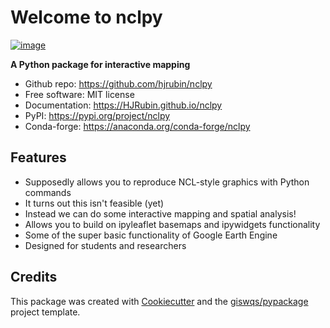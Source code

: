 # Welcome to nclpy


[![image](https://img.shields.io/pypi/v/nclpy.svg)](https://pypi.python.org/pypi/nclpy)


**A Python package for interactive mapping**

-   Github repo: <https://github.com/hjrubin/nclpy>
-   Free software: MIT license
-   Documentation: <https://HJRubin.github.io/nclpy>
-   PyPI: <https://pypi.org/project/nclpy>
-   Conda-forge: <https://anaconda.org/conda-forge/nclpy>
    

## Features

-   Supposedly allows you to reproduce NCL-style graphics with Python commands
-   It turns out this isn't feasible (yet)
-   Instead we can do some interactive mapping and spatial analysis!
-   Allows you to build on ipyleaflet basemaps and ipywidgets functionality
-   Some of the super basic functionality of Google Earth Engine
-   Designed for students and researchers  

## Credits

This package was created with [Cookiecutter](https://github.com/cookiecutter/cookiecutter) and the [giswqs/pypackage](https://github.com/giswqs/pypackage) project template.
